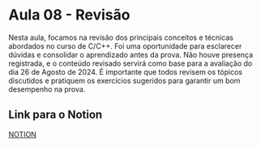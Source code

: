 # Aula 08 - Revisão

Nesta aula, focamos na revisão dos principais conceitos e técnicas abordados no curso de C/C++. Foi uma oportunidade para esclarecer dúvidas e consolidar o aprendizado antes da prova. Não houve presença registrada, e o conteúdo revisado servirá como base para a avaliação do dia 26 de Agosto de 2024. É importante que todos revisem os tópicos discutidos e pratiquem os exercícios sugeridos para garantir um bom desempenho na prova.

## Link para o Notion

[NOTION](https://jgabsx.notion.site/Aula-08-Revis-o-7cf670873da44a148cefd6d6d0ebe67d?pvs=74)